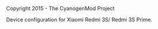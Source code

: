 Copyright 2015 - The CyanogenMod Project

Device configuration for Xiaomi Redmi 3S/ Redmi 3S Prime.
